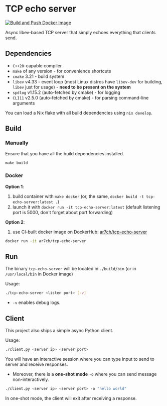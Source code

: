 # TCP echo server
[![Build and Push Docker Image](https://github.com/ar7ch/tcp-echo-server-libev-cpp/actions/workflows/docker-build.yml/badge.svg)](https://github.com/ar7ch/tcp-echo-server-libev-cpp/actions/workflows/docker-build.yml)

Async libev-based TCP server that simply echoes everything that clients send.

## Dependencies
- `C++20`-capable compiler
- `make` of any version - for convenience shortcuts
- `cmake` 3.21 - build system
- `libev` v4.33 - event loop (most Linux distros have `libev-dev` for building, `libev` just for usage) - **need to be present on the system**
- `spdlog` v1.15.2 (auto-fetched by cmake) - for logging
- `CLI11` v2.5.0 (auto-fetched by cmake) - for parsing command-line arguments

You can load a Nix flake with all build dependencies using `nix develop`.

## Build

### Manually

Ensure that you have all the build dependencies installed.

```
make build
```

### Docker

**Option 1**:
1. build container with `make docker` (or, the same, `docker build -t tcp-echo-server:latest .`)
2. launch it with `docker run -it tcp-echo-server:latest`
    (default listening port is 5000, don't forget about port forwarding)

**Option 2**:
1. use CI-built docker image on DockerHub: [ar7ch/tcp-echo-server](https://hub.docker.com/r/ar7ch/tcp-echo-server)

```bash
docker run -it ar7ch/tcp-echo-server
```

## Run

The binary `tcp-echo-server` will be located in `./build/bin` (or in `/usr/local/bin` in Docker image)

Usage:
```bash
./tcp-echo-server <listen port> [-v]
```
- `-v` enables debug logs.

## Client
This project also ships a simple async Python client.

Usage:
```bash
./client.py <server ip> <server port>
```

You will have an interactive session where you can type input to send to server and receive responses.

- Moreover, there is a **one-shot mode** `-o` where you can send message non-interactively.

```bash
./client.py <server ip> <server port> -o "hello world"
```

In one-shot mode, the client will exit after receiving a response.
